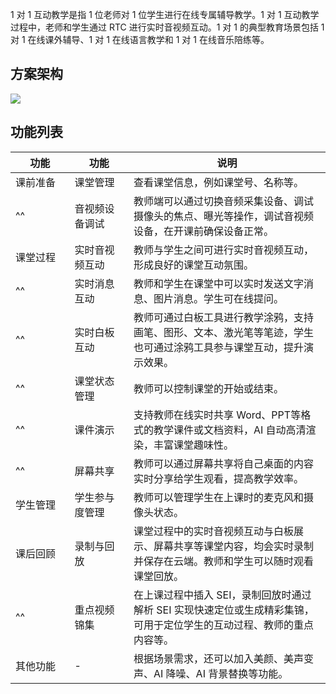
1 对 1 互动教学是指 1 位老师对 1 位学生进行在线专属辅导教学。1 对 1 互动教学过程中，老师和学生通过 RTC 进行实时音视频互动。1 对 1 的典型教育场景包括 1 对 1 在线课外辅导、1 对 1 在线语言教学和 1 对 1 在线音乐陪练等。

## 方案架构

![](https://yx-web-nosdn.netease.im/quickhtml%2Fassets%2Fyunxin%2Fdoc%2FSolutions-WisdomEducation-1V1.png)

## 功能列表

<style>
table th:first-of-type {
    width: 15%;
}
table th:nth-of-type(2) {
    width: 15%;
}
table th:nth-of-type(3) {
    width: 50%;
}
</style>

| 功能   | 功能         | 说明                                                                                                                |
| -------- | -------------- | --------------------------------------------------------------------------------------------------------------------- |
| 课前准备 | 课堂管理   | 查看课堂信息，例如课堂号、名称等。                                                                   |
|   ^^       | 音视频设备调试 | 教师端可以通过切换音频采集设备、调试摄像头的焦点、曝光等操作，调试音视频设备，在开课前确保设备正常。 |
| 课堂过程 | 实时音视频互动 | 教师与学生之间可进行实时音视频互动，形成良好的课堂互动氛围。                            |
|     ^^     | 实时消息互动 | 教师和学生在课堂中可以实时发送文字消息、图片消息。学生可在线提问。                   |
|     ^^   | 实时白板互动 | 教师可通过白板工具进行教学涂鸦，支持画笔、图形、文本、激光笔等笔迹，学生也可通过涂鸦工具参与课堂互动，提升演示效果。 |
|     ^^   | 课堂状态管理 | 教师可以控制课堂的开始或结束。                                                                         |
|     ^^   | 课件演示   | 支持教师在线实时共享 Word、PPT等格式的教学课件或文档资料，AI 自动高清渲染，丰富课堂趣味性。 |
|     ^^   | 屏幕共享   | 教师可以通过屏幕共享将自己桌面的内容实时分享给学生观看，提高教学效率。             |
| 学生管理 | 学生参与度管理 | 教师可以管理学生在上课时的麦克风和摄像头状态。                                                 |
| 课后回顾 | 录制与回放 | 课堂过程中的实时音视频互动与白板展示、屏幕共享等课堂内容，均会实时录制并保存在云端。教师和学生可以随时观看课堂回放。 |
|     ^^   | 重点视频锦集 | 在上课过程中插入 SEI，录制回放时通过解析 SEI 实现快速定位或生成精彩集锦，可用于定位学生的互动过程、教师的重点内容等。 |
| 其他功能 |      -          | 根据场景需求，还可以加入美颜、美声变声、AI 降噪、AI 背景替换等功能。                   |